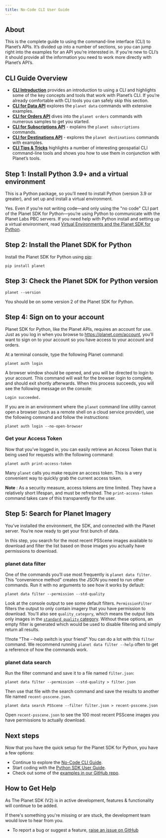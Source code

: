 ```yaml
---
title: No-Code CLI User Guide
---
```


## About

This is the complete guide to using the command-line interface (CLI) to Planet’s
APIs. It’s divided up into a number of sections, so you can jump right into 
the examples for an API you’re interested in. If you’re new to CLI’s it should
provide all the information you need to work more directly with Planet’s API’s.

## CLI Guide Overview

* **[CLI Introduction](cli-intro.md)** provides an introduction to using a
CLI and highlights some of the key concepts and tools that work with Planet’s CLI.
If you’re already comfortable with CLI tools you can safely skip this section.
* **[CLI for Data API](cli-data.md)** explores the `planet data` commands with 
extensive examples.
* **[CLI for Orders API](cli-orders.md)** dives into the `planet orders` commands
with numerous samples to get you started.
* **[CLI for Subscriptions API](cli-subscriptions.md)** - explains the `planet subscriptions` commands.
* **[CLI for Destinations API](cli-destinations.md)** - explores the `planet destinations` commands with examples.
* **[CLI Tips & Tricks](cli-tips-tricks.md)** highlights a number of interesting 
geospatial CLI command-line tools and shows you how to use them in conjunction
with Planet’s tools.

## Step 1: Install Python 3.9+ and a virtual environment

This is a Python package, so you’ll need to install Python (version 3.9 or greater), and set up and install a virtual environment.

Yes. Even if you’re not writing code—and only using the "no code" CLI part of the Planet SDK for Python—you’re using Python to communicate with the Planet Labs PBC servers. If you need help with Python install and setting up a virtual environment, read [Virtual Environments and the Planet SDK for Python](../get-started/venv-tutorial.md).

## Step 2: Install the Planet SDK for Python

Install the Planet SDK for Python using [pip](https://pip.pypa.io):

```console
pip install planet
```

## Step 3: Check the Planet SDK for Python version

```console
planet --version
```

You should be on some version 2 of the Planet SDK for Python.

## Step 4: Sign on to your account

Planet SDK for Python, like the Planet APIs, requires an account for use. Just as you log in when you browse to https://planet.com/account, you’ll want to sign on to your account so you have access to your account and orders.

At a terminal console, type the following Planet command:

```console
planet auth login
```

A browser window should be opened, and you will be directed to login to your account.  This
command will wait for the browser login to complete, and should exit shortly afterwards.
When this process succeeds, you will see the following message on the console:

```console
Login succeeded.
```

If you are in an environment where the `planet` command line utility cannot open a browser (such 
as a remote shell on a cloud service provider), use the following command and follow the instructions:
```console
planet auth login --no-open-browser
```

### Get your Access Token

Now that you’ve logged in, you can easily retrieve an Access Token that is being used for requests with the following command:

```console
planet auth print-access-token
```

Many `planet` calls you make require an access token. This is a very convenient way to quickly grab the current access token.

**Note** : As a security measure, access tokens are time limited. They have a relatively short lifespan, and must
be refreshed.  The `print-access-token` command takes care of this transparently for the user.

## Step 5: Search for Planet Imagery

You’ve installed the environment, the SDK, and connected with the Planet server. You’re now ready to get your first bunch of data.

In this step, you search for the most recent PSScene images available to download and filter the list based on those images you actually have permissions to download.

### planet data filter

One of the commands you’ll use most frequently is `planet data filter`. This “convenience method” creates the JSON you need to run other commands. Run it with no arguments to see how it works by default:

```console
planet data filter --permission --std-quality
```

Look at the console output to see some default filters. `PermissionFilter` filters the output to only contain imagery that you have permission to download. You’ll also see `quality_category`, which means the output lists only images in the [`standard quality` category](https://docs.planet.com/data/imagery/planetscope/#standard-versus-test-imagery). Without these options, an empty filter is generated which would be used to disable filtering and simply return all results.

!!!note "The --help switch is your friend"
    You can do a lot with this `filter` command. We recommend running `planet data filter --help` often to get a reference of how the commands work.

### planet data search

Run the filter command and save it to a file named `filter.json`:

```console
planet data filter --permission --std-quality > filter.json
```

Then use that file with the search command and save the results to another file named `recent-psscene.json`.

```console
planet data search PSScene --filter filter.json > recent-psscene.json
```

Open `recent-psscene.json` to see the 100 most recent PSScene images you have permissions to actually download.

## Next steps

Now that you have the quick setup for the Planet SDK for Python, you have a few options:

* Continue to explore the [No-Code CLI Guide](#cli-guide-overview).
* Start coding with the [Python SDK User Guide](../python/sdk-guide.md).
* Check out some of the [examples in our GitHub repo](https://github.com/planetlabs/planet-client-python/tree/main/examples).

## How to Get Help

As The Planet SDK (V2) is in active development, features & functionality will continue to be added.

If there's something you're missing or are stuck, the development team would love to hear from you.

  - To report a bug or suggest a feature, [raise an issue on GitHub](https://github.com/planetlabs/planet-client-python/issues/new)
